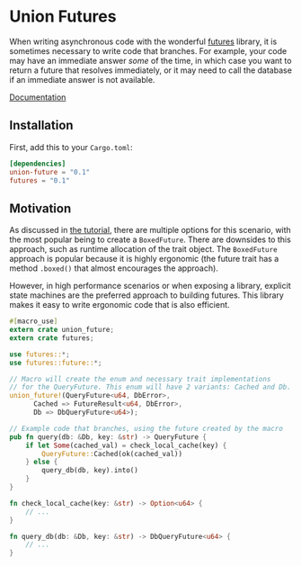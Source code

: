 # Union Futures

When writing asynchronous code with the wonderful [futures](https://github.com/alexcrichton/futures-rs) library, it is sometimes
necessary to write code that branches. For example, your code may have an immediate answer _some_ of the time, in which case
you want to return a future that resolves immediately, or it may need to call the database if an immediate answer is not available.

[Documentation](https://docs.rs/union-future/)

## Installation

First, add this to your `Cargo.toml`:

```toml
[dependencies]
union-future = "0.1"
futures = "0.1"
```
## Motivation

As discussed in [the tutorial](https://github.com/alexcrichton/futures-rs/blob/master/TUTORIAL.md#trait-objects), there are multiple
options for this scenario, with the most popular being to create a `BoxedFuture`. There are downsides to this approach, such as runtime
allocation of the trait object. The `BoxedFuture` approach is popular because it is highly ergonomic (the future trait has a method `.boxed()`
that almost encourages the approach).

However, in high performance scenarios or when exposing a library, explicit state machines are the preferred approach to building futures. This
library makes it easy to write ergonomic code that is also efficient.

```rust
#[macro_use]
extern crate union_future;
extern crate futures;

use futures::*;
use futures::future::*;

// Macro will create the enum and necessary trait implementations
// for the QueryFuture. This enum will have 2 variants: Cached and Db.
union_future!(QueryFuture<u64, DbError>,
      Cached => FutureResult<u64, DbError>,
      Db => DbQueryFuture<u64>);

// Example code that branches, using the future created by the macro
pub fn query(db: &Db, key: &str) -> QueryFuture {
    if let Some(cached_val) = check_local_cache(key) {
        QueryFuture::Cached(ok(cached_val))
    } else {
        query_db(db, key).into()
    }
}

fn check_local_cache(key: &str) -> Option<u64> {
    // ...
}

fn query_db(db: &Db, key: &str) -> DbQueryFuture<u64> {
    // ...
}
```
